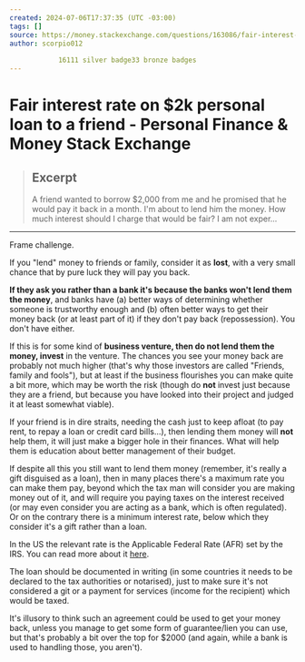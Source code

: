 ```yaml
---
created: 2024-07-06T17:37:35 (UTC -03:00)
tags: []
source: https://money.stackexchange.com/questions/163086/fair-interest-rate-on-2k-personal-loan-to-a-friend
author: scorpio012
        
            16111 silver badge33 bronze badges
---
```


# Fair interest rate on $2k personal loan to a friend - Personal Finance & Money Stack Exchange

> ## Excerpt
> A friend wanted to borrow $2,000 from me and he promised that he would pay it back in a month.  I'm about to lend him the money. How much interest should I charge that would be fair? I am not exper...

---
Frame challenge.

If you "lend" money to friends or family, consider it as **lost**, with a very small chance that by pure luck they will pay you back.

**If they ask you rather than a bank it's because the banks won't lend them the money**, and banks have (a) better ways of determining whether someone is trustworthy enough and (b) often better ways to get their money back (or at least part of it) if they don't pay back (repossession). You don't have either.

If this is for some kind of **business venture, then do not lend them the money, invest** in the venture. The chances you see your money back are probably not much higher (that's why those investors are called "Friends, family and fools"), but at least if the business flourishes you can make quite a bit more, which may be worth the risk (though do **not** invest just because they are a friend, but because you have looked into their project and judged it at least somewhat viable).

If your friend is in dire straits, needing the cash just to keep afloat (to pay rent, to repay a loan or credit card bills...), then lending them money will **not** help them, it will just make a bigger hole in their finances. What will help them is education about better management of their budget.

If despite all this you still want to lend them money (remember, it's really a gift disguised as a loan), then in many places there's a maximum rate you can make them pay, beyond which the tax man will consider you are making money out of it, and will require you paying taxes on the interest received (or may even consider you are acting as a bank, which is often regulated). Or on the contrary there is a minimum interest rate, below which they consider it's a gift rather than a loan.

In the US the relevant rate is the Applicable Federal Rate (AFR) set by the IRS. You can read more about it [here](https://www.investopedia.com/terms/a/applicablefederalrate.asp).

The loan should be documented in writing (in some countries it needs to be declared to the tax authorities or notarised), just to make sure it's not considered a git or a payment for services (income for the recipient) which would be taxed.

It's illusory to think such an agreement could be used to get your money back, unless you manage to get some form of guarantee/lien you can use, but that's probably a bit over the top for $2000 (and again, while a bank is used to handling those, you aren't).
